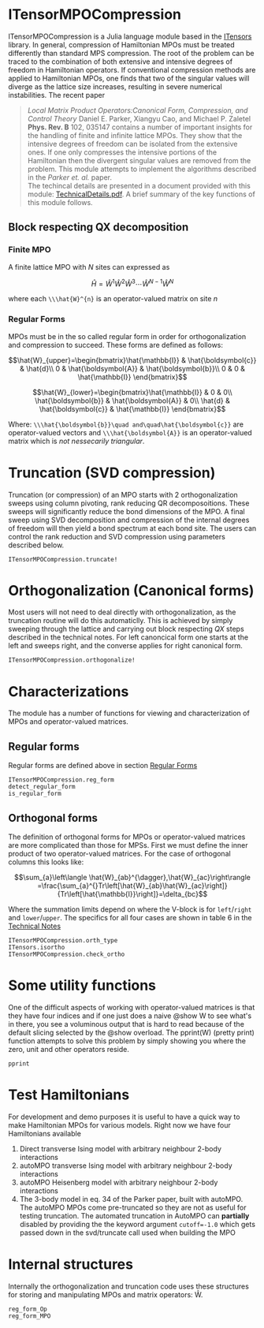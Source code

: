 # ITensorMPOCompression
ITensorMPOCompression is a Julia language module based in the [ITensors](https://itensor.org/) library.  In general, compression of Hamiltonian MPOs must be treated differently than standard MPS compression.  The root of the problem can be traced to the combination of both extensive and intensive degrees of freedom in Hamiltonian operators.  If conventional compression methods are applied to Hamiltonian MPOs, one finds that two of the singular values will diverge as the lattice size increases, resulting in severe numerical instabilities.
The recent paper 
> *Local Matrix Product Operators:Canonical Form, Compression, and Control Theory* Daniel E. Parker, Xiangyu Cao, and Michael P. Zaletel **Phys. Rev. B** 102, 035147
contains a number of important insights for the handling of finite and infinite lattice MPOs. They show that the intensive degrees of freedom can be isolated from the extensive ones. If one only compresses the intensive portions of the Hamiltonian then the divergent singular values are removed from the problem.  This module attempts to implement the algorithms described in the *Parker et. al.* paper.  
The techincal details are presented in a document provided with this module: [TechnicalDetails.pdf](../TechnicalDetails.pdf). A brief summary of the key functions of this module follows.

## Block respecting QX decomposition
### Finite MPO
A finite lattice MPO with *N* sites can expressed as
```math
\hat{H}=\hat{W}^{1}\hat{W}^{2}\hat{W}^{3}\cdots\hat{W}^{N-1}\hat{W}^{N}
```
where each ``\\\hat{W}^{n}`` is an operator-valued matrix on site *n*
### Regular Forms
MPOs must be in the so called regular form in order for orthogonalization and compression to succeed. These forms are defined as follows:
```math
\hat{W}_{upper}=\begin{bmatrix}\hat{\mathbb{I}} & \hat{\boldsymbol{c}} & \hat{d}\\
0 & \hat{\boldsymbol{A}} & \hat{\boldsymbol{b}}\\
0 & 0 & \hat{\mathbb{I}}
\end{bmatrix}
```
```math
\hat{W}_{lower}=\begin{bmatrix}\hat{\mathbb{I}} & 0 & 0\\
\hat{\boldsymbol{b}} & \hat{\boldsymbol{A}} & 0\\
\hat{d} & \hat{\boldsymbol{c}} & \hat{\mathbb{I}}
\end{bmatrix}
```
Where:
``\\\hat{\boldsymbol{b}}\quad and\quad\hat{\boldsymbol{c}}`` are operator-valued vectors and
``\\\hat{\boldsymbol{A}}`` is an operator-valued matrix which is *not nessecarily triangular*. 


# Truncation (SVD compression)
Truncation (or compression) of an MPO starts with 2 orthogonalization sweeps using column pivoting, rank reducing QR decomposoitions.  These sweeps will significantly reduce the bond dimensions of the MPO.  A final sweep using SVD decomposition and compression of the internal degrees of freedom will then yield a bond spectrum at each bond site.  The users can control the rank reduction and SVD compression using parameters described below.
```@docs
ITensorMPOCompression.truncate!
```
# Orthogonalization (Canonical forms)
Most users will not need to deal directly with orthogonalization, as the truncation routine will do this automaticlly.  This is achieved by simply sweeping through the lattice and carrying out block respecting *QX* steps described in the technical notes.  For left canoncical form one starts at the left and sweeps right, and the converse applies for right canonical form.
```@docs
ITensorMPOCompression.orthogonalize!
```

# Characterizations

The module has a number of functions for viewing and characterization of MPOs and operator-valued matrices. 

## Regular forms

Regular forms are defined above in section [Regular Forms](@ref)

```@docs
ITensorMPOCompression.reg_form
detect_regular_form
is_regular_form
```

## Orthogonal forms

The definition of orthogonal forms for MPOs or operator-valued matrices are more complicated than those for MPSs.  First we must define the inner product of two operator-valued matrices. For the case of orthogonal columns this looks like:

```math
\sum_{a}\left\langle \hat{W}_{ab}^{\dagger},\hat{W}_{ac}\right\rangle =\frac{\sum_{a}^{}Tr\left[\hat{W}_{ab}\hat{W}_{ac}\right]}{Tr\left[\hat{\mathbb{I}}\right]}=\delta_{bc}
```
Where the summation limits depend on where the V-block is for `left`/`right` and `lower`/`upper`.  The specifics for all four cases are shown in table 6 in the [Technical Notes](https://github.com/JanReimers/ITensorMPOCompression.jl/blob/main/docs/TechnicalDetails.pdf)

```@docs
ITensorMPOCompression.orth_type
ITensors.isortho
ITensorMPOCompression.check_ortho
```

# Some utility functions
One of the difficult aspects of working with operator-valued matrices is that they have four indices and if one just does a naive @show W to see what's in there, you see a voluminous output that is hard to read because of the default slicing selected by the @show overload. The pprint(W) (pretty print) function attempts to solve this problem by simply showing you where the zero, unit and other operators reside.
```@docs
pprint
```
# Test Hamiltonians
For development and demo purposes it is useful to have a quick way to make Hamiltonian
MPOs for various models.  Right now we have four Hamiltonians available
1. Direct transverse Ising model with arbitrary neighbour 2-body interactions
2. autoMPO transverse Ising model with arbitrary neighbour 2-body interactions
3. autoMPO Heisenberg model with arbitrary neighbour 2-body interactions
4. The 3-body model in eq. 34 of the Parker paper, built with autoMPO.
The autoMPO MPOs come pre-truncated so they are not as useful for testing truncation. The automated truncation in AutoMPO can **partially** disabled by providing the the keyword argument `cutoff=-1.0` which gets passed down in the svd/truncate call used when building the MPO

# Internal structures

Internally the orthogonalization and truncation code uses these structures for storing and manipulating MPOs and matrix operators: Ŵ.

```@docs
reg_form_Op
reg_form_MPO
```

